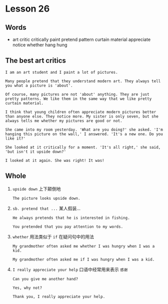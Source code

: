 # Lesson 26

## Words

- art critic critically paint pretend pattern curtain material appreciate notice whether hang hung

## The best art critics

```
I am an art student and I paint a lot of pictures.

Many people pretend that they understand modern art. They always tell you what a picture is 'about'.

Of course, many pictures are not 'about' anything. They are just pretty patterns. We like them in the same way that we like pretty curtain material.

I think that young children often appreciate modern pictures better than anyone else. They notice more. My sister is only seven, but she always tells me whether my pictures are good or not.

She came into my room yesterday. 'What are you doing?' she asked. 'I'm hanging this picture on the wall,' I answered. 'It's a new one. Do you like it?'

She looked at it critically for a moment. 'It's all right,' she said, 'but isn't it upside down?'

I looked at it again. She was right! It was!
```

## Whole

1. `upside down` 上下颠倒地

   ```
   The picture looks upside down.
   ```

2. `sb. pretend that ...` 某人假装...

   ```
   He always pretends that he is interested in fishing.

   You pretended that you pay attention to my words.
   ```

3. `whether` 用法类似于 `if` 在疑问句中的用法

   ```
   My grandmother often asked me whether I was hungry when I was a kid.

   My grandmother often asked me if I was hungry when I was a kid.
   ```

4. `I really appreciate your help` 口语中经常用来表示 `感谢`

   ```
   Can you give me another hand?

   Yes, why not?

   Thank you, I really appreciate your help.
   ```

